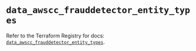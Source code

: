 # `data_awscc_frauddetector_entity_types`

Refer to the Terraform Registry for docs: [`data_awscc_frauddetector_entity_types`](https://registry.terraform.io/providers/hashicorp/awscc/0.70.0/docs/data-sources/frauddetector_entity_types).
